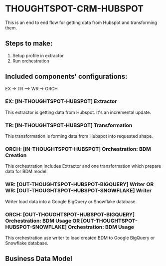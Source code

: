 # THOUGHTSPOT-CRM-HUBSPOT

This is an end to end flow for getting data from Hubspot and transforming them.

## Steps to make:
1. Setup profile in extractor
2. Run orchestration

## Included components' configurations:
EX -> TR –> WR -> ORCH

### EX: [IN-THOUGHTSPOT-HUBSPOT] Extractor

This extractor is getting data from Hubspot. It's an incremental update.

### TR: [IN-THOUGHTSPOT-HUBSPOT] Transformation

This transformation is forming data from Hubspot into requested shape.

### ORCH: [IN-THOUGHTSPOT-HUBSPOT] Orchestration: BDM Creation

This orchestration includes Extractor and one transformation which prepare data for BDM model.

### WR: [OUT-THOUGHTSPOT-HUBSPOT-BIGQUERY] Writer OR WR: [OUT-THOUGHTSPOT-HUBSPOT-SNOWFLAKE] Writer

Writer load data into a Google BigQuery or Snowflake database.

### ORCH: [OUT-THOUGHTSPOT-HUBSPOT-BIGQUERY] Orchestration: BDM Usage OR [OUT-THOUGHTSPOT-HUBSPOT-SNOWFLAKE] Orchestration: BDM Usage

This orchestration use writer to load created BDM to Google BigQuery or Snowflake database.

## Business Data Model




